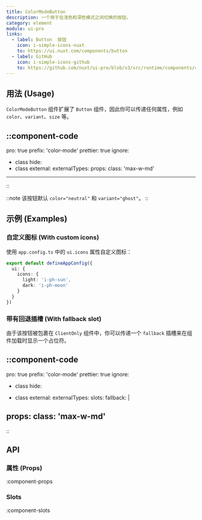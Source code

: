 ```yaml
---
title: ColorModeButton
description: 一个用于在浅色和深色模式之间切换的按钮。
category: element
module: ui-pro
links:
  - label: Button  按钮
    icon: i-simple-icons-nuxt
    to: https://ui.nuxt.com/components/button
  - label: GitHub
    icon: i-simple-icons-github
    to: https://github.com/nuxt/ui-pro/blob/v3/src/runtime/components/color-mode/ColorModeButton.vue
---
```


## 用法 (Usage)

`ColorModeButton` 组件扩展了 `Button` 组件，因此你可以传递任何属性，例如 `color`、`variant`、`size` 等。

::component-code
---
pro: true
prefix: 'color-mode'
prettier: true
ignore:
  - class
hide:
  - class
external:
externalTypes:
props:
  class: 'max-w-md'
---
::

::note
该按钮默认 `color="neutral"` 和 `variant="ghost"`。
::

## 示例 (Examples)

### 自定义图标 (With custom icons)

使用 `app.config.ts` 中的 `ui.icons` 属性自定义图标：

```typescript [app.config.ts]
export default defineAppConfig({
  ui: {
    icons: {
      light: 'i-ph-sun',
      dark: 'i-ph-moon'
    }
  }
})
```

### 带有回退插槽 (With fallback slot)

由于该按钮被包裹在 `ClientOnly` 组件中，你可以传递一个 `fallback` 插槽来在组件加载时显示一个占位符。

::component-code
---
pro: true
prefix: 'color-mode'
prettier: true
ignore:
  - class
hide:
  - class
external:
externalTypes:
slots:
  fallback: |

    <UButton loading variant="ghost" color="neutral" />
props:
  class: 'max-w-md'
---
::

## API

### 属性 (Props)

:component-props

### Slots

:component-slots
